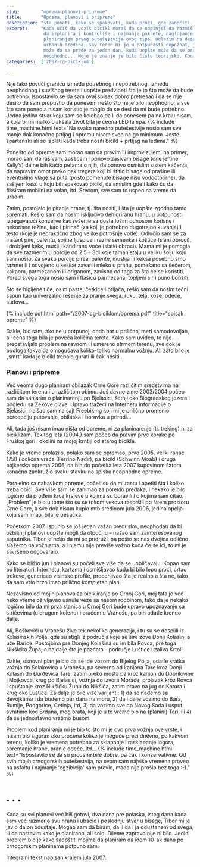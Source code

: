```yaml
---
slug:        "oprema-planovi-pripreme"
title:       "Oprema, planovi i pripreme"
description: "šta poneti, kako se spakovati, kuda proći, gde zanoćiti..."
excerpt:     "Kada učiš da voziš bicikl moraš da se napinješ da razmišljaš o svemu... tvoj mozak se upinje dok pokušava 
              da isplanira i kontroliše i najmanje pokrete, naginjanje i pomeranja težišta. Slično je i sa pakovanjem i 
              planiranjem prvog putešestvija ovog tipa. Odlazim na desetak dana, svesno planiram da idem pretežno van 
              urbanih sredina, sav teren mi je u potpunosti nepoznat, još ni sam ne znam šta je realno a šta ne, koliko 
              može da se pređe za jedan dan, kuda uopšte može da se prođe sa natovarenim biciklom, šta mi je od opreme 
              neophodno... Moje je znanje je bilo čisto teorijsko. Konačno je došao trenutak da ga i u praksi oprobam." 
categories:  ['2007-cg-biciklom']
  
---
```



Nije lako povući granicu između potrebnog i nepotrebnog, između neophodnog i suvišnog tereta i uopšte predvideti šta je to što 
može da bude potrebno. Ispostavilo se da sam ovaj spisak dobro pretresao i da se nije desilo da sam propustio da ponesem 
nešto što mi je bilo neophodno, a sve što sam poneo a nisam koristio je moglo da se desi da mi bude potrebno. Jedna 
jedina stvar koju sam se kolebao da li da ponesem pa na kraju nisam, a koja bi mi malko olakšala život bila je čeona LED lampa.
{% include time_machine.html text="Na svako naredno putešestvije nosio sam sve manje dok konačno prtljag i opremu nisam sveo na go minimum. Jeste spartanski ali se isplati kada treba nositi bicikl + prtljag na leđima." %}

Ponešto od opreme sam morao sam da pravim ili improvizujem, na primer, morao sam da rašivam, zasecam i ponovo zašivam 
bisage (one jeftine Kelly’s) da ne bih kačio petama o njih, da ponovo osmislim sistem kačenja, da napravim omot preko 
pak tregera koji bi štitio bisage od prašine ili eventualno vlage sa puta (pošto pomenute bisage nisu vodootporne), da 
sašijem kesu u koju bih spakovao bicikl, da smislim gde i kako ću da fiksiram mobilni na volan, itd. Srećom, sve sam to 
uspeo na vreme da uradim. 

Zatim, postojalo je pitanje hrane, tj. šta nositi, i šta je uopšte zgodno tamo spremati. Rešio sam da nosim isključivo 
dehidriranu hranu, u potpunosti izbegavajući konzerve kao rešenje sa dosta lošim odnosom korisne i nekorisne težine, 
kao i pirinač (za koji je potrebno dugotrajno kuvanje) i testo (koje je nepraktično zbog velike potrošnje vode). 
Odlučio sam se za instant pire, palentu, sojine ljuspice i razne semenke i koštice (slani obroci), i drobljeni keks, 
musli i kandirano voće (slatki obroci). Mama mi je pomogla da sve razmerim u porcije od 2.5 – 3dl koje taman staju u 
veliku šolju koju sam nosio. Za svaku porciju pirea, palente, muslija ili keksa posebno smo razmerili i odvojeno u 
kesice zavarili mleko u prahu, pomešano sa šećerom, kakaom, parmezanom ili origanom, zavisno od toga za šta će se 
koristiti. Pored svega toga nosio sam i flašicu parmezana, topljeni sir i puno bonžiti. 

Što se higijene tiče, osim paste, četkice i brijača, rešio sam da nosim tečni sapun kao univerzalno rešenje za pranje 
svega: ruku, tela, kose, odeće, sudova... 

{% include pdf.html path="/2007-cg-biciklom/oprema.pdf" title="spisak opreme" %}

Dakle, bio sam, ako ne u potpunoj, onda bar u priličnoj meri samodovoljan, ali cena toga bila je poveća količina tereta. 
Kako sam uvideo, to nije predstavljalo problem na ravnom ili umereno strmom terenu, sve dok je podloga takva da 
omogućava koliko-toliko normalnu vožnju. Ali zato bilo je „smrt“ kada je bicikl trebalo gurati ili čak nositi... 


### Planovi i pripreme

Već veoma dugo planiram obilazak Crne Gore različitim sredstvima na različitom terenu i u različitom obimu. Još davne 
zime 2003/2004 počeo sam da sanjarim o planinarenju po Bjelasici, šetnji oko Biogradskog jezera i pogledu sa Zekove 
glave. Upravo tražeći na Internetu informacije o Bjelasici, naišao sam na sajt Freebiking koji mi je prilično promenio 
percepciju putovanja, obilaska i boravka u prirodi... 

Ali, tada još nisam imao ništa od opreme, ni za planinarenje (tj. treking) ni za biciklizam. Tek tog leta (2004.) sam 
počeo da pravim prve korake po Fruškoj gori i okolini na mojoj krntiji od starog bicikla.
 
Kako je vreme prolazilo, polako sam se opremao, prvo 2005. veliki ranac (75l) i odlična vreća (Ferrino Nadir), pa bicikl 
(Schwinn Moab) i druga bajkerska oprema 2006, da bih do početka leta 2007 kupovinom šatora konačno zaokružio svaku 
stavku na spisku neophodne opreme.
 
Paralelno sa nabavkom opreme, počeli su da mi rastu i apetiti šta i koliko treba obići. Sve više sam se zanimao za 
poreklo predaka, i nekako je bilo logično da prođem kroz krajeve u kojima su boravili i o kojima sam čitao. „Problem“ 
je bio u tome što su se tokom vekova raspršili po širem prostoru Crne Gore, a sve dok nisam kupio mtb sredinom jula 
2006, jedina opcija koju sam imao, bila je pešačka.
 
Početkom 2007, ispunio se još jedan važan preduslov, neophodan da bi ozbiljniji planovi uopšte mogli da otpočnu – našao 
sam zainteresovanog saputnika. Tibor je rešio da mi se pridruži, pa pošto se nas dvojica odlično slažemo na vožnjama, 
a i njemu nije previše važno kuda će se ići, to mi je savršeno odgovaralo.
 
Kako se bližio jun i planovi su počeli sve više da se uobličavaju. Kopao sam po literaturi, Internetu, kartama i 
osmišljavao kuda bi bilo lepo proći, crtao trekove, generisao visinske profile, procenjivao šta je realno a šta ne, 
tako da sam vrlo brzo imao prilično kompletan plan.
 
Nezavisno od mojih planova za bicikliranje po Crnoj Gori, moj tata je već neko vreme oživljavao usnule veze 
sa našom rodbinom, tako da je nekako logično bilo da mi prva stanica u Crnoj Gori bude upravo upoznavanje sa stričevima (u drugom kolenu) 
i braćom u Vranešu, pa bih odatle krenuo dalje. 

Ali, Boškovići u Vranešu žive tek nekoliko generacija, i tu su se doselili iz Kolašinskih Polja, gde su stigli iz 
područja koje se šire zove Donji Kolašin, a uže Barice. Postojbina pre Donjeg Kolašina su im bila Rovca, pre toga 
Nikšićka Župa, a najdalje što je poznato - područje Luštice i zaliva Krtoli.
 
Dakle, osnovni plan je bio da se ide vozom do Bijelog Polja, odatle kratka vožnja do Selakovića u Vranešu, pa severno 
od kanjona Tare kroz Donji Kolašin do Đurđevića Tare, zatim preko mosta pa kroz kanjon do Dobrilovine i Mojkovca, krug 
po Bjelasici, vožnja do izvora Morače, prolazak kroz Rovca i spuštanje kroz Nikšićku Župu do Nikšića, zatim pravo na 
jug do Kotora i krug oko Luštice. Za dalje je bilo više varijanti: 1) da se nađemo sa devojkama i da budemo par dana na 
moru, 2) da i dalje vozimo do Bara, Rumije, Podgorice, Cetinja, itd, 3) da vozimo sve do Novog Sada i usput svratimo 
kod Srđana, mog brata, koji je u to vreme bio na (planini) Tari, ili 4) da se jednostavno vratimo busom.
 
Problem kod planiranja mi je bio to što mi je ovo prva vožnja ove vrste, i nisam bio siguran oko procena koliko 
je moguće preći dnevno, po kakvom terenu, koliko je vremena potrebno za sklapanje i rasklapanje logora, spremanje hrane, 
pranje odeće, itd...
{% include time_machine.html text="Ispostavilo se da su procene bile dobre, pa čak i konzervativne. Od svih mojih crnogorskih putešestvija, na ovom sam najviše vremena proveo na asfaltu i najmanje 'egzibicija' sam pravio, mada nije prošlo bez toga :-)." %}

# . . .
 
Kada su svi planovi već bili gotovi, dva dana pre polaska, istog dana kada sam već razmerio svu hranu i ubacio i 
poslednju stvar u bisage, Tibor mi je javio da on odustaje. Mogao sam da biram, da li da i ja odustanem od svega, ili 
da nastavim kako je planirano, ali solo. Dileme zapravo nije ni bilo. Jedini problem bio je kako saopštiti mojima da 
planiram da idem 10-ak dana po crnogorskim planinama potpuno sam.


<span class="caption text-muted pull-right">Integralni tekst napisan krajem jula 2007.</span>